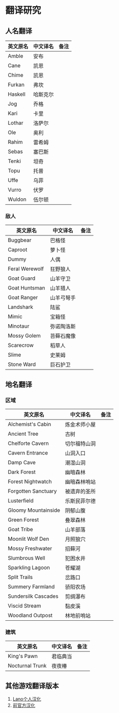 # 翻译研究

## 人名翻译

英文原名 | 中文译名 | 备注
--- | --- | ---
Amble | 安布 | 
Cane | 凯恩 | 
Chime | 凯恩 | 
Furkan | 弗坎 | 
Haskell | 哈斯克尔 | 
Jog | 乔格 | 
Kari | 卡里 | 
Lothar | 洛萨尔 | 
Ole | 奥利 | 
Rahim | 雷希姆 | 
Sebas | 塞巴斯 | 
Tenki | 坦奇 | 
Topu | 托普 | 
Uffe | 乌菲 | 
Vurro | 伏罗 | 
Wuldon | 伍尔顿 | 

### 敌人

英文原名 | 中文译名 | 备注
--- | --- | ---
Buggbear | 巴格怪 | 
Caproot | 萝卜怪 | 
Dummy | 人偶 | 
Feral Werewolf | 狂野狼人 | 
Goat Guard | 山羊守卫 | 
Goat Huntsman | 山羊猎人 | 
Goat Ranger | 山羊弓弩手 | 
Landshark | 陆鲨 | 
Mimic | 宝箱怪 | 
Minotaur | 弥诺陶洛斯 | 
Mossy Golem | 苔藓石魔像 | 
Scarecrow | 稻草人 | 
Slime | 史莱姆 | 
Stone Ward | 巨石护卫 | 



## 地名翻译

### 区域

英文原名 | 中文译名 | 备注
--- | --- | ---
Alchemist's Cabin | 炼金术师小屋 | 
Ancient Tree | 古树 | 
Chelforte Cavern | 切尔福特山洞 | 
Cavern Entrance | 山洞入口 | 
Damp Cave | 潮湿山洞 | 
Dark Forest | 幽暗森林 | 
Forest Nightwatch | 幽暗森林哨站 | 
Forgotten Sanctuary | 被遗弃的圣所 | 
Lusterfield | 乐斯民菲尔德 | 
Gloomy Mountainside | 阴郁山腹 | 
Green Forest | 叠翠森林 | 
Goat Tribe | 山羊部落 | 
Moonlit Wolf Den | 月照狼穴 | 
Mossy Freshwater | 招藓河 | 
Slumbrous Well | 犯困水井 | 
Sparkling Lagoon | 苍耀湖 | 
Split Trails | 岔路口 | 
Summery Farmland | 骄阳农场 | 
Sundersilk Cascades | 剪绸瀑布 | 
Viscid Stream | 黏皮溪 | 
Woodland Outpost | 林地前哨站 | 

### 建筑

英文原名 | 中文译名 | 备注
--- | --- | ---
King's Pawn | 君临典当 | 
Nocturnal Trunk | 夜夜椿 | 



## 其他游戏翻译版本

1. [Lano个人汉化](https://www.gamemale.com/forum.php?mod=viewthread&tid=99072)
2. [前官方汉化](https://tieba.baidu.com/p/7998972608)

